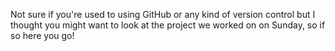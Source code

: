 Not sure if you're used to using GitHub or any kind of version control but I thought you might want to look at the project we worked on on Sunday, so if so here you go!
